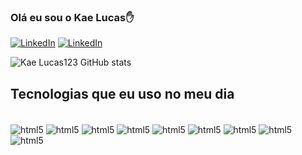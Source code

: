 ### Olá eu sou o Kae Lucas✋

[![LinkedIn](https://img.shields.io/badge/LinkedIn-0077B5?style=for-the-badge&logo=linkedin&logoColor=white)](https://www.linkedin.com/in/kae-lucas-31a924199/)
[![LinkedIn](https://img.shields.io/badge/Instagram-E4405F?style=for-the-badge&logo=instagram&logoColor=white)](https://www.instagram.com/k4_lucas/)

![Kae Lucas123 GitHub stats](https://github-readme-stats.vercel.app/api?username=kaelucas123&show_icons=true&theme=dark)

## Tecnologias que eu uso no meu dia 

<div style="display: inline_block"></br>
    <img align="center" alt="html5" src="https://img.shields.io/badge/HTML5-E34F26?style=for-the-badge&logo=html5&logoColor=white"></img>
    <img align="center" alt="html5" src="https://img.shields.io/badge/CSS3-1572B6?style=for-the-badge&logo=css3&logoColor=white"></img>
    <img align="center" alt="html5" src="https://img.shields.io/badge/JavaScript-323330?style=for-the-badge&logo=javascript&logoColor=F7DF1E"></img>
    <img align="center" alt="html5" src="https://img.shields.io/badge/React-20232A?style=for-the-badge&logo=react&logoColor=61DAFB"></img>
    <img align="center" alt="html5" src="https://img.shields.io/badge/C%23-239120?style=for-the-badge&logo=c-sharp&logoColor=white"></img>
    <img align="center" alt="html5" src="https://img.shields.io/badge/Java-ED8B00?style=for-the-badge&logo=java&logoColor=white"></img>
    <img align="center" alt="html5" src="https://img.shields.io/badge/Spring-6DB33F?style=for-the-badge&logo=spring&logoColor=white"></img>
    <img align="center" alt="html5" src="https://img.shields.io/badge/MySQL-00000F?style=for-the-badge&logo=mysql&logoColor=white"></img>
    <img align="center" alt="html5" src="https://img.shields.io/badge/MongoDB-4EA94B?style=for-the-badge&logo=mongodb&logoColor=white"></img>

</div>
